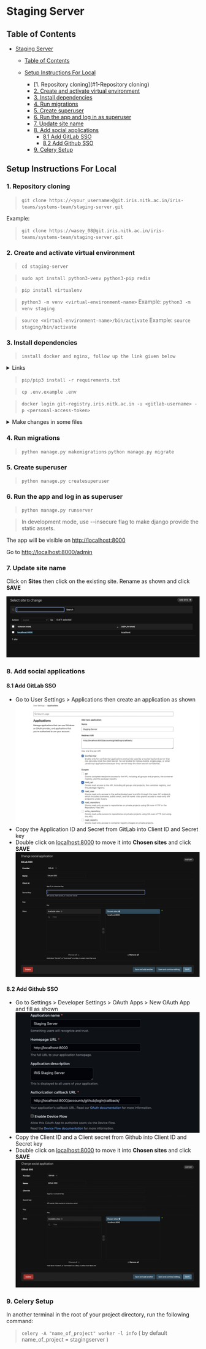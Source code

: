 # Staging Server

## Table of Contents
- [Staging Server](#staging-server)
  - [Table of Contents](#table-of-contents)
  - [Setup Instructions For Local](#setup-instructions-for-local)

    - [1. Repository cloning](#1-Repository cloning)
    - [2. Create and activate virtual environment](#2-create-and-activate-virtual-environment)
    - [3. Install dependencies](#3-install-dependencies)
    - [4. Run migrations](#4-run-migrations)
    - [5. Create superuser](#5-create-superuser)
    - [6. Run the app and log in as superuser](#6-run-the-app-and-log-in-as-superuser)
    - [7. Update site name](#7-update-site-name)
    - [8. Add social applications](#8-add-social-applications)
      - [8.1  Add GitLab SSO](#81--add-gitlab-sso)
      - [8.2 Add Github SSO](#82-add-github-sso)
    - [9. Celery Setup](#9-celery-setup)

## Setup Instructions For Local
### 1. Repository cloning
> `git clone https://<your_username>@git.iris.nitk.ac.in/iris-teams/systems-team/staging-server.git`

  Example:
  > `git clone https://wasey_08@git.iris.nitk.ac.in/iris-teams/systems-team/staging-server.git`


### 2. Create and activate virtual environment
> `cd staging-server`

> `sudo apt install python3-venv python3-pip redis`

> `pip install virtualenv` 
 
> `python3 -m venv <virtual-environment-name>`   Example:
  > `python3 -m venv staging`
  
> `source <virtual-environment-name>/bin/activate`   Example:
  > `source staging/bin/activate`

### 3. Install dependencies
> `install docker and nginx, follow up the link given below`

<details><summary>Links</summary>

> for docker installation click [here](https://docs.docker.com/get-docker/)

> add sudo user to the docker group, to run docker without sudo command. Follow up this [link](https://docs.docker.com/engine/install/linux-postinstall/)

> for nginx installation click [here](https://www.nginx.com/resources/wiki/start/topics/tutorials/install/)

</details>


> `pip/pip3 install -r requirements.txt`

> `cp .env.example .env`

> `docker login git-registry.iris.nitk.ac.in -u <gitlab-username> -p <personal-access-token>`

<details><summary>Make changes in some files</summary>



1. stagingserver/settings.py

  > Change `ASGI_APPLICATION = 'stagingserver.routing.application'` to `ASGI_APPLICATION = 'stagingserver.asgi.application'`

2. stagingserver/asgi.py

  > delete the whole content of asgi.py and add these lines

    import os

    from django.core.asgi import get_asgi_application

    os.environ.setdefault('DJANGO_SETTINGS_MODULE', 'stagingserver.settings')
    application = get_asgi_application()

3. add/move some files to nginx for serving static files used in the website 

  > `move deploy/template.conf` to `/etc/nginx/sites-available/`

  > go to this [link](https://git.iris.nitk.ac.in/iris-teams/systems-team/staging-server/-/wikis/nginx-templates) and add those two conf files to /etc/nginx/sites-available/

  > create a syslink for those files which is added in nginx/sites-available/ directory. Example `sudo ln -s /etc/nginx/sites-available/template.conf /etc/nginx/sites-enabled/` do the same for other conf file by changing the name in the command 

  > in staging.conf replace this `alias /home/systems/staging-server/assets/;` with the actual patch of your assets directory. Example: `alias /home/w453y/staging-server/assets/;`

  4. configure .env file, can refer to the example given below

    
    PATH_TO_HOME_DIR="/home/w453y"
    
    CSRF_ALLOWED_HOSTS="https://%2A.staging.iris.nitk.ac.in%2Chttps//*.127.0.0.1,https://10.15.65.45,https://0.0.0.0"
    
    ALLOWED_HOSTS="staging.iris.nitk.ac.in,localhost,127.0.0.1,10.15.65.45,0.0.0.0"

    NGINX_ADD_CONFIG_SCRIPT_PATH="/home/w453y/staging-server/scripts/nginx_add_config.sh"
    
    NGINX_REMOVE_SCRIPT="/home/w453y/staging-server/scripts/nginx_remove_config.sh"
    
    NGINX_ADD_CONFIG_SCRIPT_IRIS="/home/w453y/staging-server/scripts/nginx_add_config_IRIS.sh"
    
    NGINX_ADD_CONFIG_SCRIPT_IRIS_PATH="/home/w453y/staging-server/scripts/nginx_add_config_IRIS.sh"
    
    HOST_PARENT_WD="/home/w453y/staging-server"
    
    DEPLOYMENT_DOCKER_NETWORK="IRIS"
    
    PREFIX="staging"
    
    DOCKER_DB_IMAGE="mysql:5.7"
    
    DOCKER_IMAGE="git-registry.iris.nitk.ac.in/iris-teams/systems-team/staging-server/dev-iris:4.3.2"
    
    SUBDOMAIN_PREFIX="staging"
    
    DOMAIN="iris.nitk.ac.in"
    
    DEFAULT_NETWORK="IRIS"

    REDIS_HOST=127.0.0.1
    
    REDIS_PORT=6379
    
    DOCKER_SOCKET_HOST="socat"


</details>


### 4. Run migrations
> `python manage.py makemigrations`
> `python manage.py migrate`

### 5. Create superuser
> `python manage.py createsuperuser`

### 6. Run the app and log in as superuser
> `python manage.py runserver`

> In development mode, use --insecure flag to make django provide the static assets. 

The app will be visible on [http://localhost:8000](http://localhost:8000)

Go to [http://localhost:8000/admin](http://localhost:8000/admin)

### 7. Update site name
Click on **Sites** then click on the existing site. Rename as shown and click **SAVE**

![image.png](./images/image.png)

### 8. Add social applications
#### 8.1  Add GitLab SSO
  * Go to User Settings > Applications then create an application as shown
    ![image-2.png](./images/image-2.png)
  * Copy the Application ID and Secret from GitLab into Client ID and Secret key 
  * Double click on [localhost:8000](http://localhost:8000) to move it into **Chosen sites** and click **SAVE**
    ![image-1.png](./images/image-1.png)

#### 8.2 Add Github SSO
* Go to Settings > Developer Settings > OAuth Apps > New OAuth App and fill as shown
  ![image-3.png](./images/image-3.png)
* Copy the Client ID and a Client secret from Github into Client ID and Secret key
* Double click on [localhost:8000](http://localhost:8000) to move it into **Chosen sites** and click **SAVE**
  ![image-4.png](./images/image-4.png)

### 9. Celery Setup
In another terminal in the root of your project directory, run the following command:
> `celery -A "name_of_project" worker -l info` ( by default name_of_project = stagingserver )
